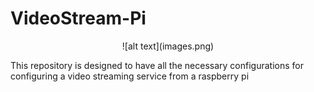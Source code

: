 # VideoStream-Pi
<p align="center">
  ![alt text](images.png)
</p>

This repository is designed to have all the necessary configurations for configuring a video streaming service from a raspberry pi 
